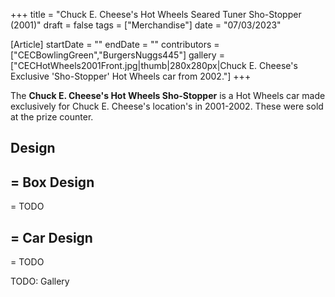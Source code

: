 +++
title = "Chuck E. Cheese's Hot Wheels Seared Tuner Sho-Stopper (2001)"
draft = false
tags = ["Merchandise"]
date = "07/03/2023"

[Article]
startDate = ""
endDate = ""
contributors = ["CECBowlingGreen","BurgersNuggs445"]
gallery = ["CECHotWheels2001Front.jpg|thumb|280x280px|Chuck E. Cheese's Exclusive 'Sho-Stopper' Hot Wheels car from 2002."]
+++

The <b>Chuck E. Cheese's Hot Wheels Sho-Stopper</b> is a Hot Wheels car made exclusively for Chuck E. Cheese's location's in 2001-2002. These were sold at the prize counter.

<h2> Design </h2>

<h2>= Box Design </h2>=
TODO

<h2>= Car Design </h2>=
TODO




TODO: Gallery